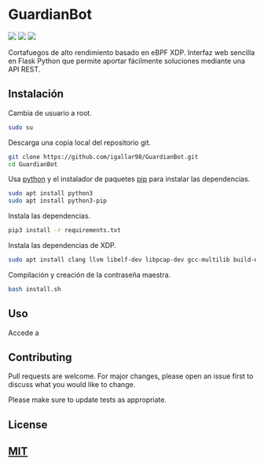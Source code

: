 # GuardianBot

![](https://img.shields.io/cirrus/github/flutter/flutter) ![](https://img.shields.io/github/pipenv/locked/dependency-version/metabolize/rq-dashboard-on-heroku/flask)
![](https://img.shields.io/github/pipenv/locked/python-version/metabolize/rq-dashboard-on-heroku)

Cortafuegos de alto rendimiento basado en eBPF XDP. Interfaz web sencilla en Flask Python que permite aportar fácilmente soluciones mediante una API REST.
## Instalación
Cambia de usuario a root.
```bash
sudo su
```
Descarga una copia local del repositorio git.
```bash
git clone https://github.com/igallar98/GuardianBot.git
cd GuardianBot
```
Usa [python](https://www.python.org/) y el instalador de paquetes [pip](https://www.python.org/) para instalar las dependencias.

```bash
sudo apt install python3
sudo apt install python3-pip
```
Instala las dependencias.
```bash
pip3 install -r requirements.txt
```

Instala las dependencias de XDP.
```bash
sudo apt install clang llvm libelf-dev libpcap-dev gcc-multilib build-essential net-tools
```
Compilación y creación de la contraseña maestra.
```bash
bash install.sh
```
## Uso

Accede a 


## Contributing
Pull requests are welcome. For major changes, please open an issue first to discuss what you would like to change.

Please make sure to update tests as appropriate.

## License
[MIT](https://choosealicense.com/licenses/mit/)
---------------------
